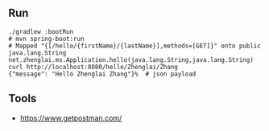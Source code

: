 




## Run

```
./gradlew :bootRun
# mvn spring-boot:run
# Mapped "{[/hello/{firstName}/{lastName}],methods=[GET]}" onto public java.lang.String net.zhenglai.ms.Application.hello(java.lang.String,java.lang.String)
curl http://localhost:8080/hello/Zhenglai/Zhang
{"message": "Hello Zhenglai Zhang"}%  # json payload
```


## Tools

- https://www.getpostman.com/